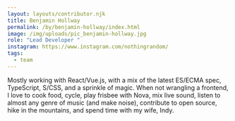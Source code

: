 ```yaml
---
layout: layouts/contributor.njk
title: Benjamin Hollway
permalink: /by/benjamin-hollway/index.html
image: /img/uploads/pic_benjamin-hollway.jpg
role: "Lead Developer "
instagram: https://www.instagram.com/nothingrandom/
tags:
  - team
---
```

Mostly working with React/Vue.js, with a mix of the latest ES/ECMA spec, TypeScript, S/CSS, and a sprinkle of magic. When not wrangling a frontend, I love to cook food, cycle, play frisbee with Nova, mix live sound, listen to almost any genre of music (and make noise), contribute to open source, hike in the mountains, and spend time with my wife, Indy.